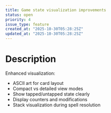 ```yaml
---
title: Game state visualization improvements
status: open
priority: 4
issue_type: feature
created_at: "2025-10-30T05:28:25Z"
updated_at: "2025-10-30T05:28:25Z"
---
```


# Description

Enhanced visualization:
- ASCII art for card layout
- Compact vs detailed view modes
- Show tapped/untapped state clearly
- Display counters and modifications
- Stack visualization during spell resolution
